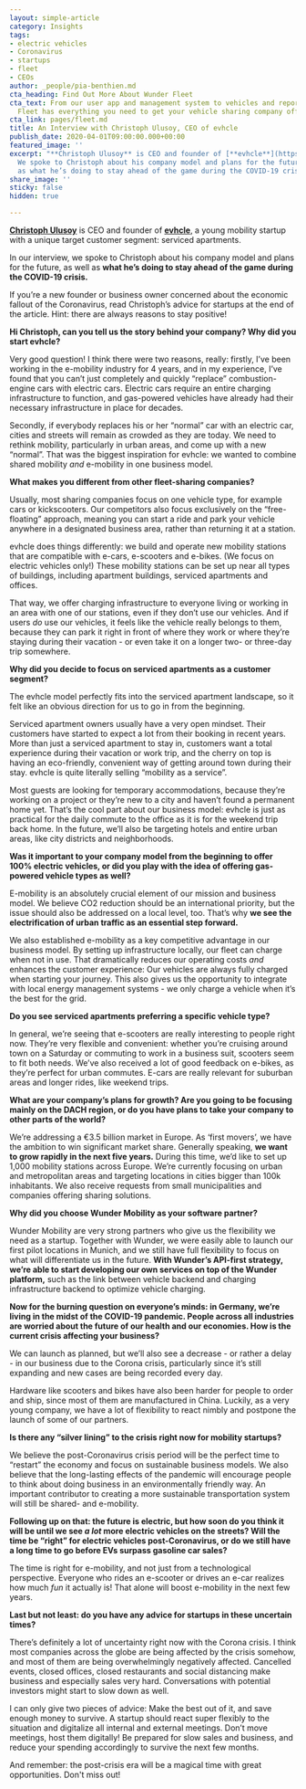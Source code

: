 ```yaml
---
layout: simple-article
category: Insights
tags:
- electric vehicles
- Coronavirus
- startups
- fleet
- CEOs
author: _people/pia-benthien.md
cta_heading: Find Out More About Wunder Fleet
cta_text: From our user app and management system to vehicles and reporting, Wunder
  Fleet has everything you need to get your vehicle sharing company off the ground.
cta_link: pages/fleet.md
title: An Interview with Christoph Ulusoy, CEO of evhcle
publish_date: 2020-04-01T09:00:00.000+00:00
featured_image: ''
excerpt: "**Christoph Ulusoy** is CEO and founder of [**evhcle**](https://evhcle.com/).
  We spoke to Christoph about his company model and plans for the future, as well
  as what he’s doing to stay ahead of the game during the COVID-19 crisis."
share_image: ''
sticky: false
hidden: true

---
```

[**Christoph Ulusoy**](https://www.linkedin.com/in/christoph-ulusoy-3a888657/) is CEO and founder of [**evhcle**](https://evhcle.com/), a young mobility startup with a unique target customer segment: serviced apartments.

In our interview, we spoke to Christoph about his company model and plans for the future, as well as **what he’s doing to stay ahead of the game during the COVID-19 crisis.**

If you’re a new founder or business owner concerned about the economic fallout of the Coronavirus, read Christoph’s advice for startups at the end of the article. Hint: there are always reasons to stay positive!

**Hi Christoph, can you tell us the story behind your company? Why did you start evhcle?**

Very good question! I think there were two reasons, really: firstly, I’ve been working in the e-mobility industry for 4 years, and in my experience, I’ve found that you can’t just completely and quickly “replace” combustion-engine cars with electric cars. Electric cars require an entire charging infrastructure to function, and gas-powered vehicles have already had their necessary infrastructure in place for decades.

Secondly, if everybody replaces his or her “normal” car with an electric car, cities and streets will remain as crowded as they are today. We need to rethink mobility, particularly in urban areas, and come up with a new “normal”. That was the biggest inspiration for evhcle: we wanted to combine shared mobility _and_ e-mobility in one business model.

**What makes you different from other fleet-sharing companies?**

Usually, most sharing companies focus on one vehicle type, for example cars or kickscooters. Our competitors also focus exclusively on the “free-floating” approach, meaning you can start a ride and park your vehicle anywhere in a designated business area, rather than returning it at a station.

evhcle does things differently: we build and operate new mobility stations that are compatible with e-cars, e-scooters and e-bikes. (We focus on electric vehicles only!) These mobility stations can be set up near all types of buildings, including apartment buildings, serviced apartments and offices.

That way, we offer charging infrastructure to everyone living or working in an area with one of our stations, even if they don’t use our vehicles. And if users _do_ use our vehicles, it feels like the vehicle really belongs to them, because they can park it right in front of where they work or where they’re staying during their vacation - or even take it on a longer two- or three-day trip somewhere.

**Why did you decide to focus on serviced apartments as a customer segment?**

The evhcle model perfectly fits into the serviced apartment landscape, so it felt like an obvious direction for us to go in from the beginning.

Serviced apartment owners usually have a very open mindset. Their customers have started to expect a lot from their booking in recent years. More than just a serviced apartment to stay in, customers want a total experience during their vacation or work trip, and the cherry on top is having an eco-friendly, convenient way of getting around town during their stay. evhcle is quite literally selling “mobility as a service”.

Most guests are looking for temporary accommodations, because they’re working on a project or they’re new to a city and haven’t found a permanent home yet. That’s the cool part about our business model: evhcle is just as practical for the daily commute to the office as it is for the weekend trip back home. In the future, we’ll also be targeting hotels and entire urban areas, like city districts and neighborhoods.

**Was it important to your company model from the beginning to offer 100% electric vehicles, or did you play with the idea of offering gas-powered vehicle types as well?**

E-mobility is an absolutely crucial element of our mission and business model. We believe CO2 reduction should be an international priority, but the issue should also be addressed on a local level, too. That’s why **we see the electrification of urban traffic as an essential step forward.**

We also established e-mobility as a key competitive advantage in our business model. By setting up infrastructure locally, our fleet can charge when not in use. That dramatically reduces our operating costs _and_ enhances the customer experience: Our vehicles are always fully charged when starting your journey. This also gives us the opportunity to integrate with local energy management systems - we only charge a vehicle when it’s the best for the grid.

**Do you see serviced apartments preferring a specific vehicle type?**

In general, we’re seeing that e-scooters are really interesting to people right now. They’re very flexible and convenient: whether you’re cruising around town on a Saturday or commuting to work in a business suit, scooters seem to fit both needs. We’ve also received a lot of good feedback on e-bikes, as they’re perfect for urban commutes. E-cars are really relevant for suburban areas and longer rides, like weekend trips.

**What are your company’s plans for growth? Are you going to be focusing mainly on the DACH region, or do you have plans to take your company to other parts of the world?**

We’re addressing a €3.5 billion market in Europe. As ‘first movers’, we have the ambition to win significant market share. Generally speaking, **we want to grow rapidly in the next five years.** During this time, we’d like to set up 1,000 mobility stations across Europe. We’re currently focusing on urban and metropolitan areas and targeting locations in cities bigger than 100k inhabitants. We also receive requests from small municipalities and companies offering sharing solutions.

**Why did you choose Wunder Mobility as your software partner?**

Wunder Mobility are very strong partners who give us the flexibility we need as a startup. Together with Wunder, we were easily able to launch our first pilot locations in Munich, and we still have full flexibility to focus on what will differentiate us in the future. **With Wunder’s API-first strategy, we’re able to start developing our own services on top of the Wunder platform,** such as the link between vehicle backend and charging infrastructure backend to optimize vehicle charging.

**Now for the burning question on everyone’s minds: in Germany, we’re living in the midst of the COVID-19 pandemic. People across all industries are worried about the future of our health and our economies. How is the current crisis affecting your business?**

We can launch as planned, but we’ll also see a decrease - or rather a delay - in our business due to the Corona crisis, particularly since it’s still expanding and new cases are being recorded every day.

Hardware like scooters and bikes have also been harder for people to order and ship, since most of them are manufactured in China. Luckily, as a very young company, we have a lot of flexibility to react nimbly and postpone the launch of some of our partners.

**Is there any “silver lining” to the crisis right now for mobility startups?**

We believe the post-Coronavirus crisis period will be the perfect time to “restart” the economy and focus on sustainable business models. We also believe that the long-lasting effects of the pandemic will encourage people to think about doing business in an environmentally friendly way. An important contributor to creating a more sustainable transportation system will still be shared- and e-mobility.

**Following up on that: the future is electric, but how soon do you think it will be until we see _a lot_ more electric vehicles on the streets? Will the time be “right” for electric vehicles post-Coronavirus, or do we still have a long time to go before EVs surpass gasoline car sales?**

The time is right for e-mobility, and not just from a technological perspective. Everyone who rides an e-scooter or drives an e-car realizes how much _fun_ it actually is! That alone will boost e-mobility in the next few years.

**Last but not least: do you have any advice for startups in these uncertain times?**

There’s definitely a lot of uncertainty right now with the Corona crisis. I think most companies across the globe are being affected by the crisis somehow, and most of them are being overwhelmingly negatively affected. Cancelled events, closed offices, closed restaurants and social distancing make business and especially sales very hard. Conversations with potential investors might start to slow down as well.

I can only give two pieces of advice: Make the best out of it, and save enough money to survive. A startup should react super flexibly to the situation and digitalize all internal and external meetings. Don’t move meetings, host them digitally! Be prepared for slow sales and business, and reduce your spending accordingly to survive the next few months.

And remember: the post-crisis era will be a magical time with great opportunities. Don't miss out!